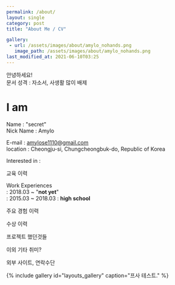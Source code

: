 ```yaml
---
permalink: /about/
layout: single
category: post
title: "About Me / CV"

gallery:
 - url: /assets/images/about/amylo_nohands.png
   image_path: /assets/images/about/amylo_nohands.png
last_modified_at: 2021-06-10T03:25
---
```


안녕하세요!  
문서 성격 : 자소서, 사생활 많이 배제

# I am
Name : "secret"  
Nick Name : Amylo

E-mail : amylose1110@gmail.com  
location : Cheongju-si, Chungcheongbuk-do, Republic of Korea

Interested in : 

교육 이력

Work Experiences  
: 2018.03 ~ "**not yet**"  
: 2015.03 ~ 2018.03 : **high school**  

주요 경험 이력

수상 이력

프로젝트 했던것들

이외 기타 취미?

외부 사이트, 연락수단


{% include gallery id="layouts_gallery" caption="프사 테스트." %}
